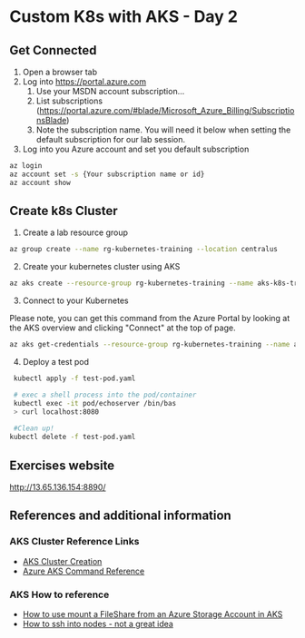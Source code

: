 # Custom K8s with AKS - Day 2

## Get Connected

1. Open a browser tab 
2. Log into https://portal.azure.com
    1. Use your MSDN account subscription...
    2. List subscriptions (https://portal.azure.com/#blade/Microsoft_Azure_Billing/SubscriptionsBlade)
    3. Note the subscription name. You will need it below when setting the default subscription for our lab session.
3.  Log into you Azure account and set you default subscription
```bash
az login
az account set -s {Your subscription name or id}
az account show
```

## Create k8s Cluster

1. Create a lab resource group 
```bash
az group create --name rg-kubernetes-training --location centralus
```

2. Create your kubernetes cluster using AKS
```bash
az aks create --resource-group rg-kubernetes-training --name aks-k8s-training --node-count 2 
```

3. Connect to your Kubernetes

Please note, you can get this command from the Azure Portal by looking at the AKS overview and clicking "Connect" at the top of page.

```bash
az aks get-credentials --resource-group rg-kubernetes-training --name aks-k8s-training
```

4. Deploy a test pod
```bash
 kubectl apply -f test-pod.yaml

 # exec a shell process into the pod/container
 kubectl exec -it pod/echoserver /bin/bas
 > curl localhost:8080
 
 #Clean up!
kubectl delete -f test-pod.yaml


```
## Exercises website
http://13.65.136.154:8890/

## References and additional information 
### AKS Cluster Reference Links
* [AKS Cluster Creation](https://docs.microsoft.com/en-us/azure/aks/kubernetes-walkthrough)
* [Azure AKS Command Reference](https://docs.microsoft.com/en-us/cli/azure/aks?view=azure-cli-latest#commands)

### AKS How to reference
* [How to use mount a FileShare from an Azure Storage Account in AKS](https://docs.microsoft.com/en-us/azure/aks/azure-files-volume)
* [How to ssh into nodes - not a great idea](https://docs.microsoft.com/en-us/azure/aks/ssh)